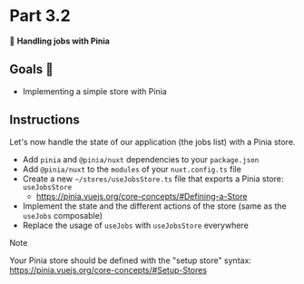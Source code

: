 # Part 3.2

🚀 **Handling jobs with Pinia**

## Goals 🎯

-   Implementing a simple store with Pinia

## Instructions

Let's now handle the state of our application (the jobs list) with a Pinia store.

-   Add `pinia` and `@pinia/nuxt` dependencies to your `package.json`
-   Add `@pinia/nuxt` to the `modules` of your `nuxt.config.ts` file
-   Create a new `~/stores/useJobsStore.ts` file that exports a Pinia store: `useJobsStore`
    -   https://pinia.vuejs.org/core-concepts/#Defining-a-Store
-   Implement the state and the different actions of the store (same as the `useJobs` composable)
-   Replace the usage of `useJobs` with `useJobsStore` everywhere

> [!NOTE]
> Your Pinia store should be defined with the "setup store" syntax: https://pinia.vuejs.org/core-concepts/#Setup-Stores
